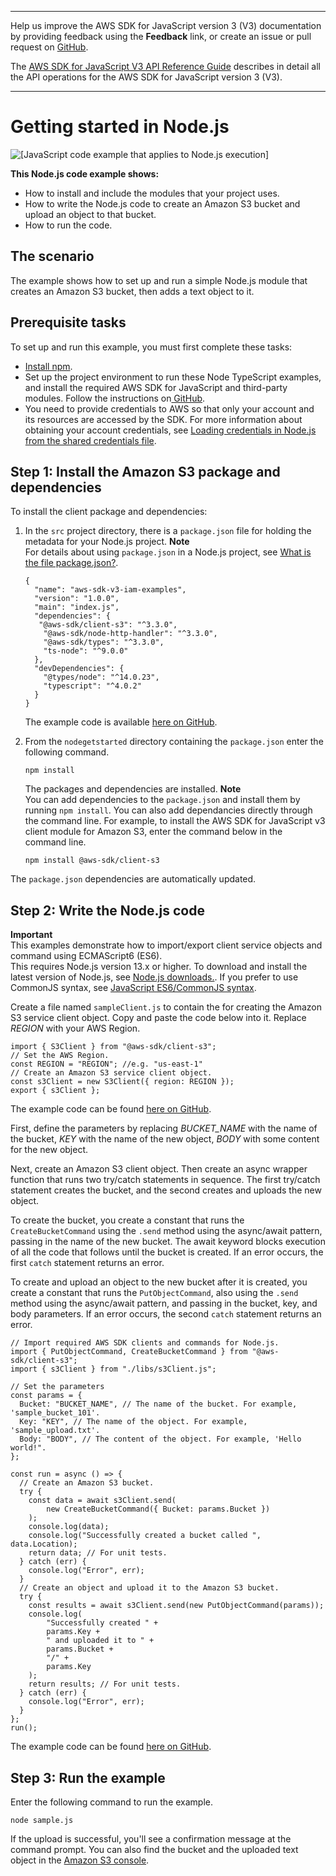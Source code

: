 --------

Help us improve the AWS SDK for JavaScript version 3 \(V3\) documentation by providing feedback using the **Feedback** link, or create an issue or pull request on [GitHub](https://github.com/awsdocs/aws-sdk-for-javascript-v3)\.

 The [AWS SDK for JavaScript V3 API Reference Guide](https://docs.aws.amazon.com/AWSJavaScriptSDK/v3/latest/index.html) describes in detail all the API operations for the AWS SDK for JavaScript version 3 \(V3\)\.

--------

# Getting started in Node\.js<a name="getting-started-nodejs"></a>

![\[JavaScript code example that applies to Node.js execution\]](http://docs.aws.amazon.com/sdk-for-javascript/v3/developer-guide/images/nodeicon.png)

**This Node\.js code example shows:**
+ How to install and include the modules that your project uses\.
+ How to write the Node\.js code to create an Amazon S3 bucket and upload an object to that bucket\.
+ How to run the code\.

## The scenario<a name="getting-started-nodejs-scenario"></a>

The example shows how to set up and run a simple Node\.js module that creates an Amazon S3 bucket, then adds a text object to it\. 

## Prerequisite tasks<a name="getting-started-nodejs-prerequisites"></a>

To set up and run this example, you must first complete these tasks:
+ [Install npm](https://npmjs.com/get-npm)\.
+ Set up the project environment to run these Node TypeScript examples, and install the required AWS SDK for JavaScript and third\-party modules\. Follow the instructions on[ GitHub](https://github.com/awsdocs/aws-doc-sdk-examples/blob/master/javascriptv3/example_code/nodegetstarted/README.md)\.
+ You need to provide credentials to AWS so that only your account and its resources are accessed by the SDK\. For more information about obtaining your account credentials, see [Loading credentials in Node\.js from the shared credentials file](loading-node-credentials-shared.md)\.

## Step 1: Install the Amazon S3 package and dependencies<a name="getting-started-nodejs-install-sdk"></a>

To install the client package and dependencies:

1. In the `src` project directory, there is a `package.json` file for holding the metadata for your Node\.js project\. 
**Note**  
For details about using `package.json` in a Node\.js project, see [What is the file package\.json?](https://nodejs.org/en/knowledge/getting-started/npm/what-is-the-file-package-json/)\.

   ```
   {
     "name": "aws-sdk-v3-iam-examples",
     "version": "1.0.0",
     "main": "index.js",
     "dependencies": {
      "@aws-sdk/client-s3": "^3.3.0",
       "@aws-sdk/node-http-handler": "^3.3.0",
       "@aws-sdk/types": "^3.3.0",
       "ts-node": "^9.0.0"
     },
     "devDependencies": {
       "@types/node": "^14.0.23",
       "typescript": "^4.0.2"
     }
   }
   ```

   The example code is available [here on GitHub](https://github.com/awsdocs/aws-doc-sdk-examples/blob/master/javascriptv3/example_code/nodegetstarted/package.json)\.

1. From the `nodegetstarted` directory containing the `package.json` enter the following command\.

   ```
   npm install
   ```

   The packages and dependencies are installed\. 
**Note**  
You can add dependencies to the `package.json` and install them by running `npm install`\. You can also add dependancies directly through the command line\. For example, to install the AWS SDK for JavaScript v3 client module for Amazon S3, enter the command below in the command line\.  

   ```
   npm install @aws-sdk/client-s3
   ```
The `package.json` dependencies are automatically updated\.

## Step 2: Write the Node\.js code<a name="getting-started-nodejs-js-code"></a>

**Important**  
This examples demonstrate how to import/export client service objects and command using ECMAScript6 \(ES6\)\.  
This requires Node\.js version 13\.x or higher\. To download and install the latest version of Node\.js, see [Node\.js downloads\.](https://nodejs.org/en/download)\.
If you prefer to use CommonJS syntax, see [JavaScript ES6/CommonJS syntax](sdk-example-javascript-syntax.md)\.

Create a file named `sampleClient.js` to contain the for creating the Amazon S3 service client object\. Copy and paste the code below into it\. Replace *REGION* with your AWS Region\.

```
import { S3Client } from "@aws-sdk/client-s3";
// Set the AWS Region.
const REGION = "REGION"; //e.g. "us-east-1"
// Create an Amazon S3 service client object.
const s3Client = new S3Client({ region: REGION });
export { s3Client };
```

The example code can be found [here on GitHub](https://github.com/awsdocs/aws-doc-sdk-examples/blob/master/javascriptv3/example_code/nodegetstarted/src/libs/s3Client.js)\.

First, define the parameters by replacing *BUCKET\_NAME* with the name of the bucket, *KEY* with the name of the new object, *BODY* with some content for the new object\.

Next, create an Amazon S3 client object\. Then create an async wrapper function that runs two try/catch statements in sequence\. The first try/catch statement creates the bucket, and the second creates and uploads the new object\. 

To create the bucket, you create a constant that runs the `CreateBucketCommand` using the `.send` method using the async/await pattern, passing in the name of the new bucket\. The await keyword blocks execution of all the code that follows until the bucket is created\. If an error occurs, the first `catch` statement returns an error\. 

To create and upload an object to the new bucket after it is created, you create a constant that runs the `PutObjectCommand`, also using the `.send` method using the async/await pattern, and passing in the bucket, key, and body parameters\. If an error occurs, the second `catch` statement returns an error\.

```
// Import required AWS SDK clients and commands for Node.js.
import { PutObjectCommand, CreateBucketCommand } from "@aws-sdk/client-s3";
import { s3Client } from "./libs/s3Client.js";

// Set the parameters
const params = {
  Bucket: "BUCKET_NAME", // The name of the bucket. For example, 'sample_bucket_101'.
  Key: "KEY", // The name of the object. For example, 'sample_upload.txt'.
  Body: "BODY", // The content of the object. For example, 'Hello world!".
};

const run = async () => {
  // Create an Amazon S3 bucket.
  try {
    const data = await s3Client.send(
        new CreateBucketCommand({ Bucket: params.Bucket })
    );
    console.log(data);
    console.log("Successfully created a bucket called ", data.Location);
    return data; // For unit tests.
  } catch (err) {
    console.log("Error", err);
  }
  // Create an object and upload it to the Amazon S3 bucket.
  try {
    const results = await s3Client.send(new PutObjectCommand(params));
    console.log(
        "Successfully created " +
        params.Key +
        " and uploaded it to " +
        params.Bucket +
        "/" +
        params.Key
    );
    return results; // For unit tests.
  } catch (err) {
    console.log("Error", err);
  }
};
run();
```

The example code can be found [here on GitHub](https://github.com/awsdocs/aws-doc-sdk-examples/blob/master/javascriptv3/example_code/nodegetstarted/src/sample.js)\.

## Step 3: Run the example<a name="getting-started-nodejs-run-sample"></a>

Enter the following command to run the example\.

```
node sample.js
```

If the upload is successful, you'll see a confirmation message at the command prompt\. You can also find the bucket and the uploaded text object in the [Amazon S3 console](https://console.aws.amazon.com/s3/)\.